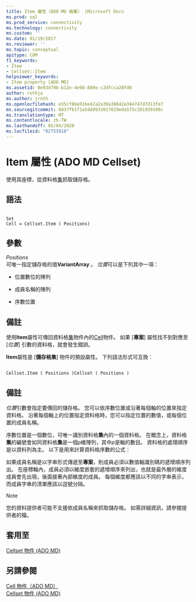 ```yaml
---
title: Item 屬性（ADO MD 格集） |Microsoft Docs
ms.prod: sql
ms.prod_service: connectivity
ms.technology: connectivity
ms.custom: ''
ms.date: 01/19/2017
ms.reviewer: ''
ms.topic: conceptual
apitype: COM
f1_keywords:
- Item
- Cellset::Item
helpviewer_keywords:
- Item property [ADO MD]
ms.assetid: 0e93d79b-b12e-4e98-889e-c2dfcca20fd0
author: rothja
ms.author: jroth
ms.openlocfilehash: e35cf86a91be42a2a39a38642e34e747d7d13fe7
ms.sourcegitcommit: 6037fb1f1a5ddd933017029eda5f5c281939100c
ms.translationtype: MT
ms.contentlocale: zh-TW
ms.lasthandoff: 05/04/2020
ms.locfileid: "82753918"
---
```

# <a name="item-property-ado-md-cellset"></a>Item 屬性 (ADO MD Cellset)
使用其座標，從資料格[集](../../../ado/reference/ado-md-api/cellset-object-ado-md.md)抓取儲存格。  
  
## <a name="syntax"></a>語法  
  
```  
  
Set  
Cell = Cellset.Item ( Positions)  
```  
  
## <a name="parameters"></a>參數  
 *Positions*  
 可唯一指定儲存格的值**VariantArray** 。 *位置*可以是下列其中一項：  
  
-   位置數位的陣列  
  
-   成員名稱的陣列  
  
-   序數位置  
  
## <a name="remarks"></a>備註  
 使用**Item**屬性可傳回資料格[集](../../../ado/reference/ado-md-api/cellset-object-ado-md.md)物件內的[Cell](../../../ado/reference/ado-md-api/cell-object-ado-md.md)物件。 如果 [**專案**] 屬性找不到對應至 [*位置*] 引數的資料格，就會發生錯誤。  
  
 **Item**屬性是 [**儲存格集**] 物件的預設屬性。 下列語法形式可互換：  
  
```  
  
Cellset.Item ( Positions )Cellset ( Positions )  
```  
  
## <a name="remarks"></a>備註  
 *位置*引數會指定要傳回的儲存格。 您可以依序數位置或沿著每個軸的位置來指定資料格。 沿著每個軸上的位置指定資料格時，您可以指定位置的數值，或每個位置的成員名稱。  
  
 序數位置是一個數位，可唯一識別資料格**集**內的一個資料格。 在概念上，資料格**集**的編號會如同資料格**集**是一個*p*維陣列，其中*p*是軸的數目。 資料格的處理順序是以資料列為主。 以下是用來計算資料格序數的公式：  
  
 如果成員名稱是以字串形式傳遞至**專案**，則成員必須以數值軸識別碼的遞增順序列出。 在座標軸內，成員必須以維度嵌套的遞增順序來列出，也就是最外層的維度成員會先出現，後面接著內部維度的成員。 每個維度都應該以不同的字串表示，而成員字串的清單應該以逗號分隔。  
  
> [!NOTE]
>  您的資料提供者可能不支援依成員名稱來抓取儲存格。 如需詳細資訊，請參閱提供者的檔。  
  
## <a name="applies-to"></a>套用至  
 [Cellset 物件 (ADO MD)](../../../ado/reference/ado-md-api/cellset-object-ado-md.md)  
  
## <a name="see-also"></a>另請參閱  
 [Cell 物件（ADO MD）](../../../ado/reference/ado-md-api/cell-object-ado-md.md)   
 [Cellset 物件 (ADO MD)](../../../ado/reference/ado-md-api/cellset-object-ado-md.md)
